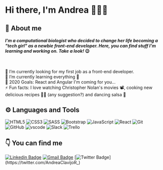 # Hi there, I'm Andrea 👋👩‍💻

## 📖 About me

#### <em> I'm a computational biologist who decided to change her life becoming a "tech girl" as a newbie front-end developer. Here, you can find stuff I'm learning and working on. Take a look!</em> 😉

<br />

🧐 I’m currently looking for my first job as a front-end developer.<br />
🌱 I’m currently learning everything 🤣 <br />
🎯 2020 Goals: React and Angular I'm coming for you... <br />
⚡ Fun facts: I love watching Christopher Nolan's movies 📽, cooking new delicious recipes 👩‍🍳 (any suggestion?) and dancing salsa 💃

## ⚙ Languages and Tools


![HTML5](https://img.shields.io/badge/-HTML5-E34F26?style=flat-square&logo=html5&logoColor=white)
![CSS3](https://img.shields.io/badge/-CSS3-1572B6?style=flat-square&logo=css3)
![SASS](https://img.shields.io/badge/-SASS-CC6699?style=flat-square&logo=sass&logoColor=white)
![Bootstrap](https://img.shields.io/badge/-Bootstrap-563D7C?style=flat-square&logo=bootstrap)
![JavaScript](https://img.shields.io/badge/-JavaScript-black?style=flat-square&logo=javascript)
![React](https://img.shields.io/badge/-React-black?style=flat-square&logo=react)
![Git](https://img.shields.io/badge/-Git-black?style=flat-square&logo=git)
![GitHub](https://img.shields.io/badge/-GitHub-181717?style=flat-square&logo=github)
![vscode](https://img.shields.io/badge/-vscode-007ACC?style=flat-square&logo=visual-studio-code)
![Slack](https://img.shields.io/badge/-Slack-4A154B?style=flat-square&logo=slack)
![Trello](https://img.shields.io/badge/-Trello-0079BF?style=flat-square&logo=trello)

## 👇 You can find me 

[![Linkedin Badge](https://img.shields.io/badge/-andreaclavijo-blue?style=flat-square&logo=Linkedin&logoColor=white&link=https://www.linkedin.com/in/andreaclavijo/)](https://www.linkedin.com/in/andreaclavijo/)
[![Gmail Badge](https://img.shields.io/badge/-andrea.clavijo.r@gmail.com-c14438?style=flat-square&logo=Gmail&logoColor=white&link=mailto:andrea.clavijo.r@gmail.com)](mailto:andrea.clavijo.r@gmail.com)
[![Twitter Badge](https://img.shields.io/badge/-AndreaClavijoR_-1DA1F2?style=flat-square&logo=Twitter&logoColor=white&link=https://twitter.com/AndreaClavijoR_)](https://twitter.com/AndreaClavijoR_)

